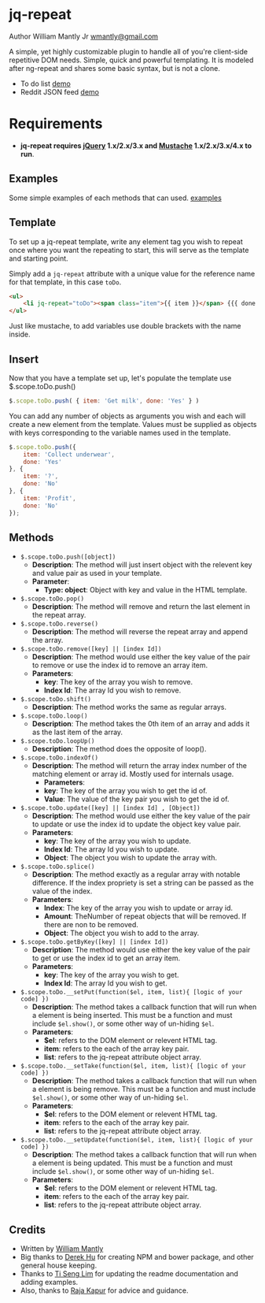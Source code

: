 # jq-repeat

Author William Mantly Jr <wmantly@gmail.com>


A simple, yet highly customizable plugin to handle all of you're client-side repetitive DOM needs. Simple, quick and powerful templating. It is modeled after ng-repeat and shares some basic syntax, but is not a clone.

- To do list [demo](http://jsfiddle.net/wmantly/nLj6nr4q/)
- Reddit JSON feed [demo](http://jsfiddle.net/wmantly/sge3zr28/)

# Requirements

- **jq-repeat requires [jQuery](http://jquery.com/) 1.x/2.x/3.x and [Mustache](https://github.com/janl/mustache.js) 1.x/2.x/3.x/4.x to run**.

## Examples
Some simple examples of each methods that can used.
[examples](https://github.com/wmantly/jq-repeat/tree/reworked-dev/example)

## Template

To set up a jq-repeat template, write any element tag you wish to repeat once where you want the repeating to start, this will serve as the template and starting point.

Simply add a `jq-repeat` attribute with a unique value for the reference name for that template, in this case `toDo`.

```html
<ul>
	<li jq-repeat="toDo"><span class="item">{{ item }}</span> {{{ done }}}</li>
</ul>
```

Just like mustache, to add variables use double brackets with the name inside.

## Insert

Now that you have a template set up, let's populate the template use $.scope.toDo.push()

```javaScript
$.scope.toDo.push( { item: 'Get milk', done: 'Yes' } )
```

You can add any number of objects as arguments you wish and each will create a new element from the template. Values must be supplied as objects with keys corresponding to the variable names used in the template.

```javaScript
$.scope.toDo.push({
    item: 'Collect underwear',
    done: 'Yes'
}, {
    item: '?',
    done: 'No'
}, {
    item: 'Profit',
    done: 'No'
});
```

## Methods

- `$.scope.toDo.push([object])`
  - **Description**: The method will just insert object with the relevent key and value pair as used in your template.
  - **Parameter**:
    - **Type: object**: Object with key and value in the HTML template.
- `$.scope.toDo.pop()`
  - **Description**: The method will remove and return the last element in the repeat array.
- `$.scope.toDo.reverse()`
  - **Description**: The method will reverse the repeat array and append the array.
- `$.scope.toDo.remove([key] || [index Id])`
  - **Description**: The method would use either the key value of the pair to remove or use the index id to remove an array item.
  - **Parameters**:
    - **key**: The key of the array you wish to remove.
    - **Index Id**: The array Id you wish to remove.
- `$.scope.toDo.shift()`
  - **Description**: The method works the same as regular arrays.
- `$.scope.toDo.loop()`
  - **Description**: The method takes the 0th item of an array and adds it as the last item of the array.
- `$.scope.toDo.loopUp()`
  - **Description**: The method does the opposite of loop(). 
- `$.scope.toDo.indexOf()`
  - **Description**:  The method will return the array index number of the matching element or array id. Mostly used for internals usage.
    - **Parameters**:
    - **key**: The key of the array you wish to get the id of.
    - **Value**: The value of the key pair you wish to get the id of.
- `$.scope.toDo.update([key] || [index Id] , [Object])`
  - **Description**: The method would use either the key value of the pair to update or use the index id to update the object key value pair.
  - **Parameters**:
    - **key**: The key of the array you wish to update.
    - **Index Id**: The array Id you wish to update.
    - **Object**: The object you wish to update the array with.
- `$.scope.toDo.splice()`
  - **Description**: The method exactly as a regular array with notable difference. If the index propriety is set a string can be passed as the value of the index.
  - **Parameters**:
    - **Index**: The key of the array you wish to update or array id.
    - **Amount**: TheNumber of repeat objects that will be removed. If there are non to be removed.
    - **Object**: The object you wish to add to the array.
- `$.scope.toDo.getByKey([key] || [index Id])`
  - **Description**: The method would use either the key value of the pair to get or use the index id to get an array item.
  - **Parameters**:
    - **key**: The key of the array you wish to get.
    - **Index Id**: The array Id you wish to get.
- `$.scope.toDo.__setPut(function($el, item, list){ [logic of your code] })`
  - **Description**: The method takes a callback function that will run when a element is being inserted. This must be a function and must include `$el.show()`, or some other way of un-hiding `$el`.
  - **Parameters**:
    - **$el**: refers to the DOM element or relevent HTML tag.
    - **item**: refers to the each of the array key pair.
    - **list**: refers to the jq-repeat attribute object array.
- `$.scope.toDo.__setTake(function($el, item, list){ [logic of your code] })`
  - **Description**: The method takes a callback function that will run when a element is being remove. This must be a function and must include `$el.show()`, or some other way of un-hiding `$el`.
  - **Parameters**:
    - **$el**: refers to the DOM element or relevent HTML tag.
    - **item**: refers to the each of the array key pair.
    - **list**: refers to the jq-repeat attribute object array.
- `$.scope.toDo.__setUpdate(function($el, item, list){ [logic of your code] })`
  - **Description**: The method takes a callback function that will run when a element is being updated. This must be a function and must include `$el.show()`, or some other way of un-hiding `$el`.
  - **Parameters**:
    - **$el**: refers to the DOM element or relevent HTML tag.
    - **item**: refers to the each of the array key pair.
    - **list**: refers to the jq-repeat attribute object array.

## Credits
- Written by [William Mantly](https://github.com/wmantly)
- Big thanks to [Derek Hu](https://github.com/derek-dchu) for creating NPM and bower package, and other general house keeping.
- Thanks to [Ti Seng Lim](https://github.com/Newtbot) for updating the readme documentation and adding examples.
- Also, thanks to [Raja Kapur](https://github.com/aonic) for advice and guidance.



